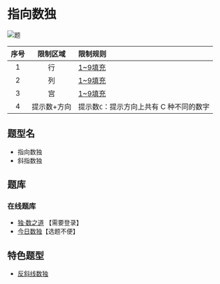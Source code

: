 # 指向数独

![题](https://cn.sudoku.today/pic/antidiagonal/13819_298140.png)

| 序号  |  限制区域  | 限制规则                    |
|:---:|:------:|:------------------------|
|  1  |   行    | [1~9填充]                 |
|  2  |   列    | [1~9填充]                 |
|  3  |   宫    | [1~9填充]                 |
|  4  | 提示数+方向 | 提示数`C`：提示方向上共有 C 种不同的数字 |

## 题型名

- 指向数独
- 斜指数独

## 题库

### 在线题库

- [独·数之道](http://www.sudokufans.org.cn/lx/game.index.php?type=sk2) 【需要登录】
- [今日数独]【选题不便】

[今日数独]: https://cn.sudoku.today/g-count-different-sudoku/

## 特色题型

- [反斜线数独](反斜线数独.md)

[1~9填充]: ../../../../rules.md#1to9填充
